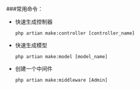 ###常用命令：
- 快速生成控制器

  ```php artian make:controller [controller_name]```
  
- 快速生成模型

  ```php artian make:model [model_name]```
  
- 创建一个中间件
  
  ```php artian make:middleware [Admin]```
   